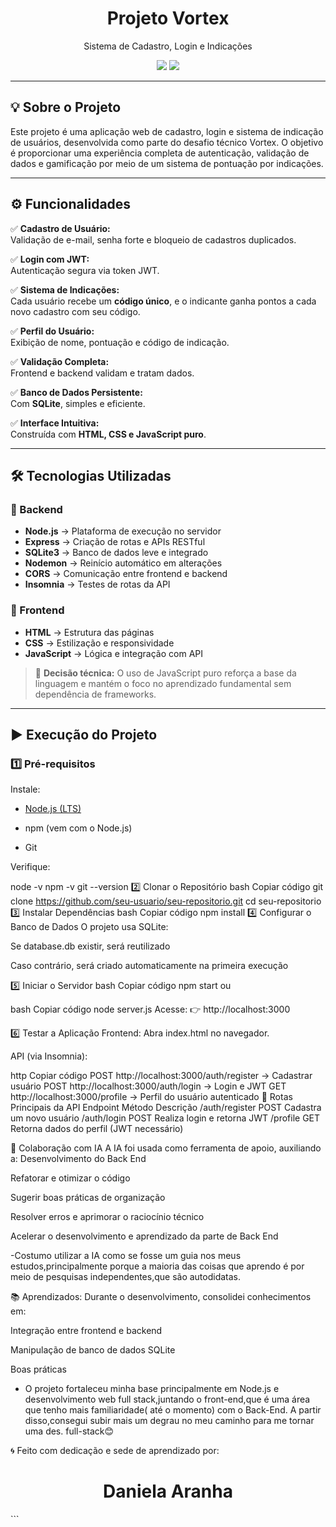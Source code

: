 <div align="center">


<h1 align="center">
 Projeto Vortex
</h1>

<p>
Sistema de Cadastro, Login e Indicações
</p>


<p>
  
  
  <img src="https://img.shields.io/badge/Node.js-339933?style=for-the-badge&logo=node.js"/>
  <img src="https://img.shields.io/badge/SQLite-003B57?style=for-the-badge&logo=sqlite"/>
 
</p>


</div>

---

## 💡 Sobre o Projeto

Este projeto é uma aplicação web de cadastro, login e sistema de indicação de usuários, desenvolvida como parte do desafio  técnico Vortex. O objetivo é proporcionar uma experiência completa de autenticação, validação de dados e gamificação por meio de um sistema de pontuação por indicações.

---

## ⚙️ Funcionalidades

✅ **Cadastro de Usuário:**  
Validação de e-mail, senha forte e bloqueio de cadastros duplicados.  

✅ **Login com JWT:**  
Autenticação segura via token JWT.  

✅ **Sistema de Indicações:**  
Cada usuário recebe um **código único**, e o indicante ganha pontos a cada novo cadastro com seu código.  

✅ **Perfil do Usuário:**  
Exibição de nome, pontuação e código de indicação.  

✅ **Validação Completa:**  
Frontend e backend validam e tratam dados.  

✅ **Banco de Dados Persistente:**  
Com **SQLite**, simples e eficiente.  

✅ **Interface Intuitiva:**  
Construída com **HTML, CSS e JavaScript puro**.

---

## 🛠️ Tecnologias Utilizadas

### 🧩 Backend
- **Node.js** → Plataforma de execução no servidor  
- **Express** → Criação de rotas e APIs RESTful  
- **SQLite3** → Banco de dados leve e integrado  
- **Nodemon** → Reinício automático em alterações  
- **CORS** → Comunicação entre frontend e backend  
- **Insomnia** → Testes de rotas da API  

### 🎨 Frontend
- **HTML** → Estrutura das páginas  
- **CSS** → Estilização e responsividade  
- **JavaScript** → Lógica e integração com API  

> 💬 **Decisão técnica:** O uso de JavaScript puro reforça a base da linguagem e mantém o foco no aprendizado fundamental sem dependência de frameworks.

---

## ▶️ Execução do Projeto

### 1️⃣ Pré-requisitos

Instale:
- [Node.js (LTS)](https://nodejs.org/)
  
- npm (vem com o Node.js)
  
- Git

Verifique:

node -v
npm -v
git --version
2️⃣ Clonar o Repositório
bash
Copiar código
git clone https://github.com/seu-usuario/seu-repositorio.git
cd seu-repositorio
3️⃣ Instalar Dependências
bash
Copiar código
npm install
4️⃣ Configurar o Banco de Dados
O projeto usa SQLite:

Se database.db existir, será reutilizado

Caso contrário, será criado automaticamente na primeira execução

5️⃣ Iniciar o Servidor
bash
Copiar código
npm start
ou

bash
Copiar código
node server.js
Acesse:
👉 http://localhost:3000

6️⃣ Testar a Aplicação
Frontend:
Abra index.html no navegador.

API (via Insomnia):

http
Copiar código
POST http://localhost:3000/auth/register   → Cadastrar usuário
POST http://localhost:3000/auth/login      → Login e JWT
GET  http://localhost:3000/profile         → Perfil do usuário autenticado
🔗 Rotas Principais da API
Endpoint	Método	Descrição
/auth/register	POST	Cadastra um novo usuário
/auth/login	POST	Realiza login e retorna JWT
/profile	GET	Retorna dados do perfil (JWT necessário)

🤖 Colaboração com IA
A IA foi usada como ferramenta de apoio, auxiliando a:
Desenvolvimento do Back End

Refatorar e otimizar o código

Sugerir boas práticas de organização

Resolver erros e aprimorar o raciocínio técnico

Acelerar o desenvolvimento e aprendizado da parte de Back End


-Costumo utilizar a IA como se fosse um guia nos meus estudos,principalmente porque a maioria das coisas que aprendo é 
por meio de pesquisas independentes,que são autodidatas.

📚 Aprendizados:
Durante o desenvolvimento, consolidei conhecimentos em:


  Integração entre frontend e backend

  Manipulação de banco de dados SQLite

  Boas práticas


- O projeto fortaleceu minha base principalmente em Node.js e desenvolvimento web full stack,juntando o front-end,que é uma área que tenho mais familiaridade( até o momento) com o Back-End. A partir disso,consegui subir mais um degrau no meu caminho para me tornar uma des. full-stack😊


🌀 Feito com dedicação e sede de aprendizado por:

<h1 align="center"><strong>Daniela Aranha</strong>
</h1> ```
